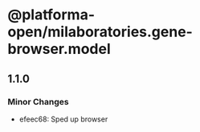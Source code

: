 # @platforma-open/milaboratories.gene-browser.model

## 1.1.0

### Minor Changes

- efeec68: Sped up browser
